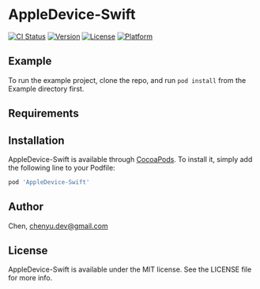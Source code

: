 # AppleDevice-Swift

[![CI Status](https://img.shields.io/travis/Chen/AppleDevice-Swift.svg?style=flat)](https://travis-ci.org/Chen/AppleDevice-Swift)
[![Version](https://img.shields.io/cocoapods/v/AppleDevice-Swift.svg?style=flat)](https://cocoapods.org/pods/AppleDevice-Swift)
[![License](https://img.shields.io/cocoapods/l/AppleDevice-Swift.svg?style=flat)](https://cocoapods.org/pods/AppleDevice-Swift)
[![Platform](https://img.shields.io/cocoapods/p/AppleDevice-Swift.svg?style=flat)](https://cocoapods.org/pods/AppleDevice-Swift)

## Example

To run the example project, clone the repo, and run `pod install` from the Example directory first.

## Requirements

## Installation

AppleDevice-Swift is available through [CocoaPods](https://cocoapods.org). To install
it, simply add the following line to your Podfile:

```ruby
pod 'AppleDevice-Swift'
```

## Author

Chen, chenyu.dev@gmail.com

## License

AppleDevice-Swift is available under the MIT license. See the LICENSE file for more info.
